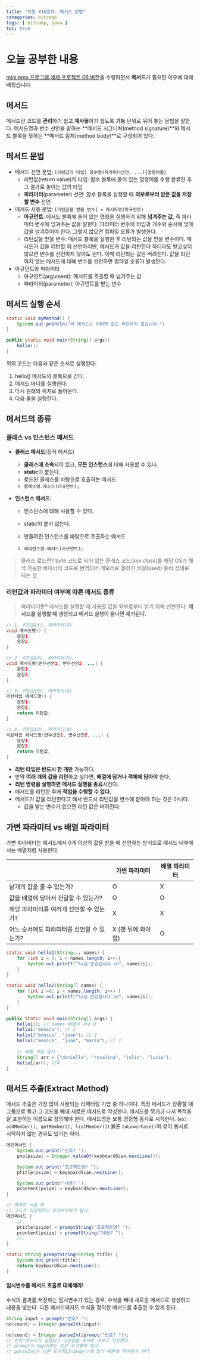 ```yaml
---
title: "학원 #16일차: 메서드 문법"
categories: bitcamp
tags: [ bitcamp, java ]
toc: true
---
```


# 오늘 공부한 내용

[mini pms 프로그램 예제 프로젝트 06 버전](https://github.com/hayeon17kim/bitcamp-workspace/tree/master/bitcamp-java-project-06)을 수행하면서 **메서드**가 필요한 이유에 대해 배웠습니다.

## 메서드

메서드란 코드를 **관리**하기 쉽고 **재사용**하기 쉽도록 **기능** 단위로 묶어 놓는 문법을 말한다. 메서드명과 변수 선언을 말하는 **메서드 시그니처(method signature)**와 메서드 블록을 뜻하는 **메서드 몸체(method body)**로 구성되어 있다.

## 메서드 문법

- 메서드 선언 문법: `[리턴값의 타입] 함수명(파라미터선언, ...){명령어들}`
  - 리턴값(return value)의 타입: 함수 블록에 들어 있는 명령어를 수행 완료한 후 그 결과로 놓이는 값의 타입  
  - **파라미터**(parameter) 선언:  함수 블록을 실행할 때 **외부로부터 받은 값을 저장할 변수** 선언
- 매서드 사용 문법: `[리턴값을 받을 변수] = 메서드명(아규먼트)`
  - **아규먼트**: 메서드 블록에 들어 있는 명령을 실행하기 위해 **넘겨주는 값**, 즉 파라미터 변수에 넘겨주는 값을 말한다. 파라미터 변수의 타입과 개수와 순서에 맞게 값을 넘겨주어야 한다. 그렇지 않으면 컴파일 오류가 발생한다. 
  - 리턴값을 받을 변수: 매서드 블록을 실행한 후 리턴되는 값을 받을 변수이다. 매서드가 값을 리턴할 때 선언하지만, 메서드가 값을 리턴한다 하더라도 받고싶지 않으면 변수를 선언하지 않아도 된다. 이때 리턴되는 값은 버려진다. 값을 리턴하지 않는 메서드에 대해 변수를 선언하면 컴파일 오류가 발생한다.
- 아규먼트와 파라미터
  - 아규먼트(argument): 메서드를 호출할 때 넘겨주는 값
  - 파라미터(parameter): 아규먼트를 받는 변수

## 메서드 실행 순서

```java
static void myMethod() {
    System.out.println("이 메서드는 어떠한 값도 리턴하지 않습니다.")
}

public static void main(String[] args){
    hello();
} 
```

위의 코드는 다음과 같은 순서로 실행된다.

1. hello() 메서드의 블록으로 간다.
2. 메서드 바디를 실행한다.
3. 다시 원래의 위치로 돌아온다.
4. 다음 줄을 실행한다.



## 메서드의 종류

### 클래스 vs 인스턴스 메서드

- **클래스 메서드**(정적 메서드)

  - **클래스에 소속**되어 있고, **모든 인스턴스**에 대해 사용할 수 있다. 
  - **static**이 붙는다.
  - 로드된 클래스를 바탕으로 호출하는 메서드
  - `클래스명.메소드(아규먼트);`

- **인스턴스 메서드**:

  - 인스턴스에 대해 사용할 수 있다. 

  - static이 붙지 않는다.
  - 만들어진 인스턴스를 바탕으로 호출하는 메서드
  - `레퍼런스명.메서드(아규먼트);`

> 클래스 로드란? byte 코드로 되어 있는 클래스 코드(xxx.class)를 해당 OS가 해석 가능한 바이너리 코드로 번역되어 메모리로 올라가 쓰일(used) 준비 상태로 되는 것



### 리턴값과 파라미터 여부에 따른 메서드 종류

> 파라미터란? 메서드를 실행할 때 사용할 값을 외부로부터 받기 위해 선언한다. **메서드를 실행할 때 생성되고 메서드 실행이 끝나면 제거된다.** 

```java
// 1. 리턴값(X), 파라미터(X)
void 매서드명() {
    문장1;
    문장2;
}

// 2. 리턴값(X), 파라미터(O)
void 메서드명(변수선언1, 변수선언2, ...) {
	문장1;
    문장2;
}

// 3. 리턴값(O), 파라미터(X)
리턴타입 메서드명() {
    문장1;
    문장2;
    return 리턴값;
}

// 4. 리턴값(O), 파라미터(O)
리턴타입 메서드명(변수선언1, 변수선언2, ...) {
    문장1;
    문장2;
    return 리턴값;
}
```

- **리턴 타입은 반드시 한 개만** 가능하다.
- 만약 **여러 개의 값을 리턴**하고 싶다면, **배열에 담거나 객체에 담아야** 한다.
- **리턴 명령을 실행하면 메서드 실행을 종료**시킨다.
- 메서드를 리턴한 후에 **작업을 수행할 수 없다.**
- 메서드가 값을 리턴한다고 해서 반드시 리턴값을 변수에 받아야 하는 것은 아니다.
  - 값을 받는 변수가 없으면 리턴 값은 버려진다.



## 가변 파라미터 vs 배열 파라미터

가변 파라미터는 메서드에서 0개 이상의 값을 받을 때 선언하는 방식으로 메서드 내부에서는 배열처럼 사용한다.

|                                            | 가변 파라미터      | 배열 파라미터 |
| ------------------------------------------ | ------------------ | ------------- |
| 낱개의 값을 줄 수 있는가?                  | O                  | X             |
| 값을 배열에 담아서 전달할 수 있는가?       | O                  | O             |
| 해당 파라미터를 여러개 선언할 수 있는가?   | X                  | X             |
| 어느 순서에도 파라미터를 선언할 수 있는가? | X (맨 뒤에 와야함) | O             |

``` java
static void hello1(String... names) {
    for (int i = 0; i < names.length; i++){
        System.out.printf("%s님 반갑습니다.\n", names[i]);
    }
}

static void hello2(String[] names) {
    for (int i =0; i < names.length; i++) {
        System.out.printf("%s님 반갑습니다.\n", names[i]);
    }
}

public static void main(String[] args) {
    hello1(); // names 배열의 개수 0
    hello1("monica"); // 1
    hello1("monica", "juan"); // 2
    hello1("monica", "juan", "maria"); // 3
    
    // 배열 직접 넣기
    String[] arr = {"daniella", "rosalina", "julio", "lucia"};
    hello1(arr); //4
}
```



## 매서드 추출(Extract Method)

메서드 추출은 가장 많이 사용되는 리팩터링 기법 중 하나이다. 특정 메서드가 장황할 때 그룹으로 묶고 그 코드를 빼내 새로운 메서드로 작성한다. 메서드를 쪼개고 나서 목적을 잘 표현하는 이름으로 정의해야 한다. 매서드명은 보통 명령형 동사로 시작한다. (`ex) addMember(), getMember(), listMember()`) 물론 `toLowerCase()`와 같이 동사로 시작하지 않는 경우도 있기는 하다. 

```java
메인메서드 {
    System.out.print("번호? ");
	pno[psize] = Integer.valueOf(keyboardScan.nextLine());

	System.out.print("프로젝트명? ");
	ptitle[psize] = keyboardScan.nextLine();

	System.out.print("내용? ");
	pcontent[psize] = keyboardScan.nextLine();
}

// 메서드 사용 후
// 코드가 직관적이고 유지보수하기 쉽다.
메인메서드 {
    //..
    ptitle[psize] = promptString("프로젝트명? ");
    pcontent[psize] = promptString("내용? ");
    //..
}

static String promptString(String title) {
	System.out.print(title);
	return keyboardScan.nextLine();
}
```

#### 임시변수를 메서드 호출로 대체해라!

수식의 결과를 저장하는 임시변수가 있는 경우, 수식을 빼내 새로운 메서드로 생성하고 내용을 넣는다. 다른 메서드에서도 수식을 정의한 메서드를 추출할 수 있게 된다.

```java
String input = prompt("번호? ");
no[count] = Integer.parseInt(input);

no[count] = Integer.parseInt(prompt("번호? "));
// 먼저 메소드가 실행되고 리턴값을 숫자로 바꾸고 저장한다.
// prompt는 App이라는 같은 도구함에 있다.
// parseInt는 다른 도구함(Integer)에 있기 때문에 적어줘야 한다.
```

